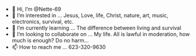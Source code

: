 - 👋 Hi, I’m @Nette-69
- 👀 I’m interested in ...
Jesus, Love, life, Christ, nature, art, music, electronics, survival, etc.
- 🌱 I’m currently learning ...
The difference between living and survival 
- 💞️ I’m looking to collaborate on ... 
My life. All is lawful in moderation, how much is enough? Do no harm...
- 📫 How to reach me ...
623-320-9630

<!---
Nette-69/Nette-69 is a ✨ special ✨ repository because its `README.md` (this file) appears on your GitHub profile.
You can click the Preview link to take a look at your changes.
--->
